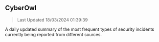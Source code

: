 ## CyberOwl 
> Last Updated 18/03/2024 01:39:39 


A daily updated summary of the most frequent types of security incidents currently being reported from different sources.

